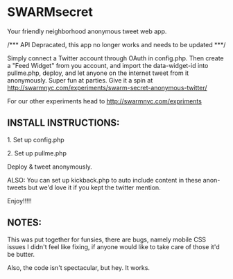 SWARMsecret
===========================
Your friendly neighborhood anonymous tweet web app. 

/*** API Depracated, this app no longer works and needs to be updated ***/

Simply connect a Twitter account through OAuth in config.php. Then create a "Feed Widget" from you account, and import the data-widget-id into pullme.php, deploy, and let anyone on the internet tweet from it anonymously. Super fun at parties. Give it a spin at http://swarmnyc.com/experiments/swarm-secret-anonymous-twitter/

For our other experiments head to http://swarmnyc.com/expriments 

<h2>INSTALL INSTRUCTIONS:</h2>
<p>1. Set up config.php</p>
<p>2. Set up pullme.php</p>

Deploy & tweet anonymously. 

ALSO: You can set up kickback.php to auto include content in these anon-tweets but we'd love it if you kept the twitter mention.

Enjoy!!!!! 

<h2>NOTES:</h2> 

This was put together for funsies, there are bugs, namely mobile CSS issues I didn't feel like fixing, if anyone would like to take care of those it'd be butter. 

Also, the code isn't spectacular, but hey. It works. 
